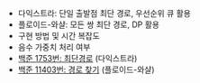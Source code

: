 
- 다익스트라: 단일 출발점 최단 경로, 우선순위 큐 활용
- 플로이드-와샬: 모든 쌍 최단 경로, DP 활용
- 구현 방법 및 시간 복잡도
- 음수 가중치 처리 여부
- [백준 1753번: 최단경로](https://www.acmicpc.net/problem/1753) (다익스트라)  
- [백준 11403번: 경로 찾기](https://www.acmicpc.net/problem/11403) (플로이드-와샬)
